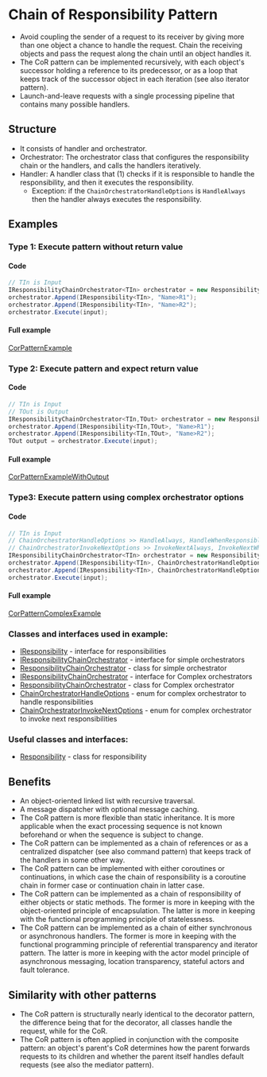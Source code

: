 
# Chain of Responsibility Pattern

- Avoid coupling the sender of a request to its receiver by giving more than one object a chance to handle the request. Chain the receiving objects and pass the request along the chain until an object handles it.
- The CoR pattern can be implemented recursively, with each object's successor holding a reference to its predecessor, or as a loop that keeps track of the successor object in each iteration (see also iterator pattern).
- Launch-and-leave requests with a single processing pipeline that contains many possible handlers.

## Structure
- It consists of handler and orchestrator.
- Orchestrator: The orchestrator class that configures the responsibility chain or the handlers, and calls the handlers iteratively.
- Handler: A handler class that (1) checks if it is responsible to handle the responsibility, and then it executes the responsibility.
     - Exception: if the `ChainOrchestratorHandleOptions` is `HandleAlways` then the handler always executes the responsibility.

## Examples

### Type 1: Execute pattern without return value

#### Code

```csharp
// TIn is Input
IResponsibilityChainOrchestrator<TIn> orchestrator = new ResponsibilityChainOrchestrator<TIn>();
orchestrator.Append(IResponsibility<TIn>, "Name>R1");
orchestrator.Append(IResponsibility<TIn>, "Name>R2");
orchestrator.Execute(input);
```

#### Full example

[CorPatternExample](./../../GofConsoleApp/Examples/Behavioral/CorPattern/CorPatternExample.cs)

### Type 2: Execute pattern and expect return value

#### Code

```csharp
// TIn is Input
// TOut is Output
IResponsibilityChainOrchestrator<TIn,TOut> orchestrator = new ResponsibilityChainOrchestrator<TIn,TOut>();
orchestrator.Append(IResponsibility<TIn,TOut>, "Name>R1");
orchestrator.Append(IResponsibility<TIn,TOut>, "Name>R2");
TOut output = orchestrator.Execute(input);
```

#### Full example
[CorPatternExampleWithOutput](./../../GofConsoleApp/Examples/Behavioral/CorPattern/CorPatternExampleWithOutput.cs)


### Type3: Execute pattern using complex orchestrator options

#### Code

```csharp
// TIn is Input
// ChainOrchestratorHandleOptions >> HandleAlways, HandleWhenResponsible
// ChainOrchestratorInvokeNextOptions >> InvokeNextAlways, InvokeNextWhenResponsible, InvokeNextWhenNotResponsible, InvokeNextNever
IResponsibilityChainOrchestrator<TIn> orchestrator = new ResponsibilityChainOrchestrator<TIn>();
orchestrator.Append(IResponsibility<TIn>, ChainOrchestratorHandleOptions, ChainOrchestratorInvokeNextOptions, "Name>R1");
orchestrator.Append(IResponsibility<TIn>, ChainOrchestratorHandleOptions, ChainOrchestratorInvokeNextOptions, "Name>R2");
orchestrator.Execute(input);
```

#### Full example

[CorPatternComplexExample](./../../GofConsoleApp/Examples/Behavioral/CorPattern/CorPatternComplexExample.cs)

### Classes and interfaces used in example:
- [IResponsibility](./../../GofPatterns/Behavioral/ChainOfResponsibilityPattern/Responsibilities/IResponsibility.cs) - interface for responsibilities
- [IResponsibilityChainOrchestrator](./../../GofPatterns/Behavioral/ChainOfResponsibilityPattern/Orchestrators/Simple/IResponsibilityChainOrchestrator.cs) - interface for simple orchestrators
- [ResponsibilityChainOrchestrator](./../../GofPatterns/Behavioral/ChainOfResponsibilityPattern/Orchestrators/Simple/ResponsibilityChainOrchestrator.cs) - class for simple orchestrator
- [IResponsibilityChainOrchestrator](./../../GofPatterns/Behavioral/ChainOfResponsibilityPattern/Orchestrators/Complex/IResponsibilityChainOrchestrator.cs) - interface for Complex orchestrators
- [ResponsibilityChainOrchestrator](./../../GofPatterns/Behavioral/ChainOfResponsibilityPattern/Orchestrators/Complex/ResponsibilityChainOrchestrator.cs) - class for Complex orchestrator
- [ChainOrchestratorHandleOptions](./../../GofPatterns/Behavioral/ChainOfResponsibilityPattern/Orchestrators/Complex/Enums/ChainOrchestratorHandleOptions.cs) - enum for complex orchestrator to handle responsibilities
- [ChainOrchestratorInvokeNextOptions](./../../GofPatterns/Behavioral/ChainOfResponsibilityPattern/Orchestrators/Complex/Enums/ChainOrchestratorInvokeNextOptions.cs) - enum for complex orchestrator to invoke next responsibilities


### Useful classes and interfaces:
- [Responsibility](./../../GofPatterns/Behavioral/ChainOfResponsibilityPattern/Responsibilities/Implementations/Responsibility.cs) - class for responsibility


## Benefits
- An object-oriented linked list with recursive traversal.
- A message dispatcher with optional message caching.
- The CoR pattern is more flexible than static inheritance. It is more applicable when the exact processing sequence is not known beforehand or when the sequence is subject to change.
- The CoR pattern can be implemented as a chain of references or as a centralized dispatcher (see also command pattern) that keeps track of the handlers in some other way.
- The CoR pattern can be implemented with either coroutines or continuations, in which case the chain of responsibility is a coroutine chain in former case or continuation chain in latter case.
- The CoR pattern can be implemented as a chain of responsibility of either objects or static methods. The former is more in keeping with the object-oriented principle of encapsulation. The latter is more in keeping with the functional programming principle of statelessness.
- The CoR pattern can be implemented as a chain of either synchronous or asynchronous handlers. The former is more in keeping with the functional programming principle of referential transparency and iterator pattern. The latter is more in keeping with the actor model principle of asynchronous messaging, location transparency, stateful actors and fault tolerance.

## Similarity with other patterns
- The CoR pattern is structurally nearly identical to the decorator pattern, the difference being that for the decorator, all classes handle the request, while for the CoR.
- The CoR pattern is often applied in conjunction with the composite pattern: an object's parent's CoR determines how the parent forwards requests to its children and whether the parent itself handles default requests (see also the mediator pattern).
